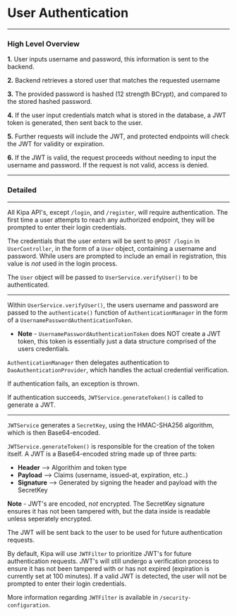 # **User Authentication** 

___

### High Level Overview

**1.** User inputs username and password, this information is sent to the backend.


**2.** Backend retrieves a stored user that matches the requested username


**3.** The provided password is hashed (12 strength BCrypt), and compared to the stored hashed password.


**4.** If the user input credentials match what is stored in the database, a JWT token is generated, then sent back to the user.


**5.** Further requests will include the JWT, and protected endpoints will check the JWT for validity or expiration.


**6.** If the JWT is valid, the request proceeds without needing to input the username and password. If the request is not valid, access is denied.

___

### Detailed


___


All Kipa API's, except `/login`, and `/register`, will require authentication. The first time a user attempts to reach any authorized endpoint, they will be prompted to enter their login credentials.

The credentials that the user enters will be sent to `@POST /login` in `UserController`, in the form of a `User` object, containing a username and password. While users are prompted to include an email in registration, this value is _not_ used in the login process.

The `User` object will be passed to `UserService.verifyUser()` to be authenticated.

___

Within `UserService.verifyUser()`, the users username and password are passed to the `authenticate()` function of `AuthenticationManager` in the form of a `UsernamePasswordAuthenticationToken`.

* **Note** -  `UsernamePasswordAuthenticationToken` does NOT create a JWT token, this token is essentially just a data structure comprised of the users credentials.


`AuthenticationManager` then delegates authentication to `DaoAuthenticationProvider`, which handles the actual credential verification. 

If authentication fails, an exception is thrown. 

If authentication succeeds, `JWTService.generateToken()` is called to generate a JWT.

___

`JWTService` generates a `SecretKey`, using the HMAC-SHA256 algorithm, which is then Base64-encoded. 


`JWTService.generateToken()` is responsible for the creation of the token itself. A JWT is a Base64-encoded string made up of three parts:
* **Header** --> Algorithim and token type
* **Payload** --> Claims (username, issued-at, expiration, etc..)
* **Signature** --> Generated by signing the header and payload with the SecretKey

**Note** - JWT's are encoded, _not_ encrypted. The SecretKey signature ensures it has not been tampered with, but the data inside is readable unless seperately encrypted.

The JWT will be sent back to the user to be used for future authentication requests.

By default, Kipa will use `JWTFilter` to prioritize JWT's for future authentication requests. JWT's will still undergo a verification process to ensure it has not been tampered with or has not expired (expiration is currently set at 100 minutes). If a valid JWT is detected, the user will not be prompted to enter their login credentials. 

More information regarding `JWTFilter` is available in `/security-configuration`.


